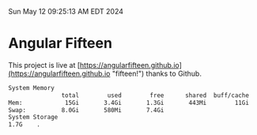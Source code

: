 Sun May 12 09:25:13 AM EDT 2024

# Angular Fifteen


This project is live at [https://angularfifteen.github.io](https://angularfifteen.github.io "fifteen!") thanks to Github.

```bash
System Memory
               total        used        free      shared  buff/cache   available
Mem:            15Gi       3.4Gi       1.3Gi       443Mi        11Gi        11Gi
Swap:          8.0Gi       580Mi       7.4Gi
System Storage
1.7G	.
